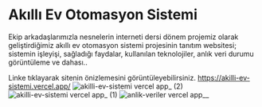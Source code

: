 # Akıllı Ev Otomasyon Sistemi
Ekip arkadaşlarımızla nesnelerin interneti dersi dönem projemiz olarak geliştirdiğimiz akıllı ev otomasyon sistemi projesinin tanıtım websitesi; sistemin işleyişi, sağladığı faydalar, kullanılan teknolojiler, anlık veri durumu görüntüleme ve dahası..

Linke tıklayarak sitenin önizlemesini görüntüleyebilirsiniz. https://akilli-ev-sistemi.vercel.app/
![akilli-ev-sistemi vercel app_ (2)](https://github.com/user-attachments/assets/369c805b-0e03-4316-a7d9-690229530fef)
![akilli-ev-sistemi vercel app_ (1)](https://github.com/user-attachments/assets/1644f622-977d-49bb-8b93-bcf159a0b538)
![anlik-veriler vercel app__](https://github.com/user-attachments/assets/b8176dcc-ed06-410d-91d4-bfeebdeea22c)
